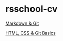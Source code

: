 # rsschool-cv
[Markdown & Git](https://kornas1.github.io/rsschool-cv/cv)


[HTML, CSS & Git Basics](https://kornas1.github.io/rsschool-cv/)
